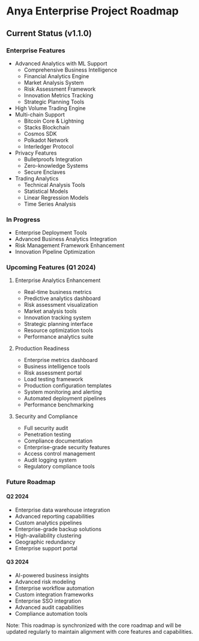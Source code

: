 # Anya Enterprise Project Roadmap

## Current Status (v1.1.0)

### Enterprise Features 
- Advanced Analytics with ML Support
  * Comprehensive Business Intelligence
  * Financial Analytics Engine
  * Market Analysis System
  * Risk Assessment Framework
  * Innovation Metrics Tracking
  * Strategic Planning Tools
- High Volume Trading Engine
- Multi-chain Support
  * Bitcoin Core & Lightning
  * Stacks Blockchain
  * Cosmos SDK
  * Polkadot Network
  * Interledger Protocol
- Privacy Features
  * Bulletproofs Integration
  * Zero-knowledge Systems
  * Secure Enclaves
- Trading Analytics
  * Technical Analysis Tools
  * Statistical Models
  * Linear Regression Models
  * Time Series Analysis

### In Progress 
- Enterprise Deployment Tools
- Advanced Business Analytics Integration
- Risk Management Framework Enhancement
- Innovation Pipeline Optimization

### Upcoming Features (Q1 2024)

1. Enterprise Analytics Enhancement
   - Real-time business metrics
   - Predictive analytics dashboard
   - Risk assessment visualization
   - Market analysis tools
   - Innovation tracking system
   - Strategic planning interface
   - Resource optimization tools
   - Performance analytics suite

2. Production Readiness
   - Enterprise metrics dashboard
   - Business intelligence tools
   - Risk assessment portal
   - Load testing framework
   - Production configuration templates
   - System monitoring and alerting
   - Automated deployment pipelines
   - Performance benchmarking

3. Security and Compliance
   - Full security audit
   - Penetration testing
   - Compliance documentation
   - Enterprise-grade security features
   - Access control management
   - Audit logging system
   - Regulatory compliance tools

### Future Roadmap

#### Q2 2024
- Enterprise data warehouse integration
- Advanced reporting capabilities
- Custom analytics pipelines
- Enterprise-grade backup solutions
- High-availability clustering
- Geographic redundancy
- Enterprise support portal

#### Q3 2024
- AI-powered business insights
- Advanced risk modeling
- Enterprise workflow automation
- Custom integration frameworks
- Enterprise SSO integration
- Advanced audit capabilities
- Compliance automation tools

Note: This roadmap is synchronized with the core roadmap and will be updated regularly to maintain alignment with core features and capabilities.
